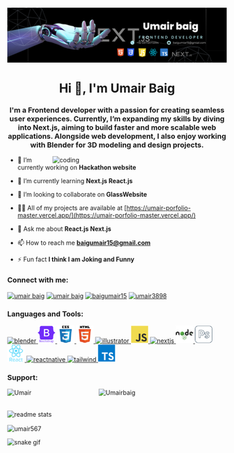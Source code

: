 ![logo](https://github.com/Umair567/Umair567/blob/main/White%20Minimalist%20Corporate%20Personal%20Profile%20LinkedIn%20Banner%20(3).png)
<h1 align="center" class="heading-element" dir="auto">Hi 👋, I'm Umair Baig</h1>

<h3 align="center">I'm a Frontend developer with a passion for creating seamless user experiences. Currently, I’m expanding my skills by diving into Next.js, aiming to build faster and more scalable web applications. Alongside web development, I also enjoy working with Blender for 3D modeling and design projects.</h3>

<img align="right" alt="coding" width="400" src="https://camo.githubusercontent.com/2366b34bb903c09617990fb5fff4622f3e941349e846ddb7e73df872a9d21233/68747470733a2f2f63646e2e6472696262626c652e636f6d2f75736572732f3733303730332f73637265656e73686f74732f363538313234332f6176656e746f2e676966">

- 🔭 I’m currently working on **Hackathon website**

- 🌱 I’m currently learning **Next.js React.js**

- 👯 I’m looking to collaborate on **GlassWebsite**

- 👨‍💻 All of my projects are available at [https://umair-porfolio-master.vercel.app/](https://umair-porfolio-master.vercel.app/)

- 💬 Ask me about **React.js Next.js**

- 📫 How to reach me **baigumair15@gmail.com**

- ⚡ Fun fact **I think I am Joking and Funny**

<h3 align="left">Connect with me:</h3>
<p align="left">
<a href="https://linkedin.com/in/umair baig" target="blank"><img align="center" src="https://raw.githubusercontent.com/rahuldkjain/github-profile-readme-generator/master/src/images/icons/Social/linked-in-alt.svg" alt="umair baig" height="30" width="40" /></a>
<a href="https://fb.com/umair baig" target="blank"><img align="center" src="https://raw.githubusercontent.com/rahuldkjain/github-profile-readme-generator/master/src/images/icons/Social/facebook.svg" alt="umair baig" height="30" width="40" /></a>
<a href="https://instagram.com/baigumair15" target="blank"><img align="center" src="https://raw.githubusercontent.com/rahuldkjain/github-profile-readme-generator/master/src/images/icons/Social/instagram.svg" alt="baigumair15" height="30" width="40" /></a>
<a href="https://discord.gg/umair3898" target="blank"><img align="center" src="https://raw.githubusercontent.com/rahuldkjain/github-profile-readme-generator/master/src/images/icons/Social/discord.svg" alt="umair3898" height="30" width="40" /></a>
</p>

<h3 align="left">Languages and Tools:</h3>
<p align="left"> <a href="https://www.blender.org/" target="_blank" rel="noreferrer"> <img src="https://download.blender.org/branding/community/blender_community_badge_white.svg" alt="blender" width="40" height="40"/> </a> <a href="https://getbootstrap.com" target="_blank" rel="noreferrer"> <img src="https://raw.githubusercontent.com/devicons/devicon/master/icons/bootstrap/bootstrap-plain-wordmark.svg" alt="bootstrap" width="40" height="40"/> </a> <a href="https://www.w3schools.com/css/" target="_blank" rel="noreferrer"> <img src="https://raw.githubusercontent.com/devicons/devicon/master/icons/css3/css3-original-wordmark.svg" alt="css3" width="40" height="40"/> </a> <a href="https://www.w3.org/html/" target="_blank" rel="noreferrer"> <img src="https://raw.githubusercontent.com/devicons/devicon/master/icons/html5/html5-original-wordmark.svg" alt="html5" width="40" height="40"/> </a> <a href="https://www.adobe.com/in/products/illustrator.html" target="_blank" rel="noreferrer"> <img src="https://www.vectorlogo.zone/logos/adobe_illustrator/adobe_illustrator-icon.svg" alt="illustrator" width="40" height="40"/> </a> <a href="https://developer.mozilla.org/en-US/docs/Web/JavaScript" target="_blank" rel="noreferrer"> <img src="https://raw.githubusercontent.com/devicons/devicon/master/icons/javascript/javascript-original.svg" alt="javascript" width="40" height="40"/> </a> <a href="https://nextjs.org/" target="_blank" rel="noreferrer"> <img src="https://cdn.worldvectorlogo.com/logos/nextjs-2.svg" alt="nextjs" width="40" height="40"/> </a> <a href="https://nodejs.org" target="_blank" rel="noreferrer"> <img src="https://raw.githubusercontent.com/devicons/devicon/master/icons/nodejs/nodejs-original-wordmark.svg" alt="nodejs" width="40" height="40"/> </a> <a href="https://www.photoshop.com/en" target="_blank" rel="noreferrer"> <img src="https://raw.githubusercontent.com/devicons/devicon/master/icons/photoshop/photoshop-line.svg" alt="photoshop" width="40" height="40"/> </a> <a href="https://reactjs.org/" target="_blank" rel="noreferrer"> <img src="https://raw.githubusercontent.com/devicons/devicon/master/icons/react/react-original-wordmark.svg" alt="react" width="40" height="40"/> </a> <a href="https://reactnative.dev/" target="_blank" rel="noreferrer"> <img src="https://reactnative.dev/img/header_logo.svg" alt="reactnative" width="40" height="40"/> </a> <a href="https://tailwindcss.com/" target="_blank" rel="noreferrer"> <img src="https://www.vectorlogo.zone/logos/tailwindcss/tailwindcss-icon.svg" alt="tailwind" width="40" height="40"/> </a> <a href="https://www.typescriptlang.org/" target="_blank" rel="noreferrer"> <img src="https://raw.githubusercontent.com/devicons/devicon/master/icons/typescript/typescript-original.svg" alt="typescript" width="40" height="40"/> </a> </p>


<h3 align="left">Support:</h3>
<p><a href="https://www.buymeacoffee.com/Umair"> <img align="left" src="https://cdn.buymeacoffee.com/buttons/v2/default-yellow.png" height="50" width="210" alt="Umair" /></a><a href="https://ko-fi.com/Umairbaig"> <img align="left" src="https://cdn.ko-fi.com/cdn/kofi3.png?v=3" height="50" width="210" alt="Umairbaig" /></a></p><br><br>

<img width="390" src="https://camo.githubusercontent.com/462ce6b6b61b5d4d15e4adee0c5f7ff0fb8a0f7209a34ffc56ae544a49b0dd7a/68747470733a2f2f6769746875622d726561646d652d73746174732d73616c65737030372e76657263656c2e6170702f6170693f757365726e616d653d73616c657370303726636f756e745f707269766174653d747275652673686f775f69636f6e733d74727565267468656d653d72656163742672616e6b5f69636f6e3d67697468756226626f726465725f7261646975733d3130" alt="readme stats" data-canonical-src="https://github-readme-stats-salesp07.vercel.app/api?username=salesp07&amp;count_private=true&amp;show_icons=true&amp;theme=react&amp;rank_icon=github&amp;border_radius=10" style="max-width: 100%;">


<p><img align="center" src="https://github-readme-stats.vercel.app/api/top-langs?username=umair567&show_icons=true&locale=en&layout=compact" alt="umair567" /></p>

![snake gif](https://github.com/Umair567/Umair567/blob/output/ocean.gif)
